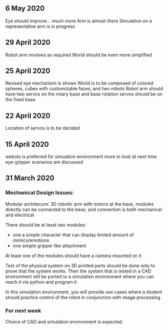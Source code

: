 ## 6 May 2020
Eye should improve... much more
Arm is almost there
Simulation on a representative arm is in progress

## 29 April 2020
Robot arm involves as required
World should be even more simplified

## 25 April 2020
Revised eye mechanism is shown
World is to be composed of colored spheres, cubes with customizable faces, and two robots
Robot arm should have two servos on the rotary base and base rotation servos should be on the fixed base

## 22 April 2020
Location of servos is to be decided


## 15 April 2020
webots is preferred for simuation environment
more to look at next time
eye-gripper scenarios are discussed


## 31 March 2020


### Mechanical Design Issues:  

Modular architecure: 3D robotic arm with motors at the base, 
modules directly can be connected to the base, and connection is both mechanical and electrical

There should be at least two modules:
- one a simple character that can display limited amount of mimics/emotions
- one simple gripper like attachment

At least one of the modules should have a camera mounted on it

Test of the physical system on 3D printed parts should be done only to prove that the system works.
Then the system that is tested in a CAD environment will be ported to a simulation environment 
where you can reach it via python and program it

In this simulation environment, you will provide use cases where a student should practice control of the robot
in conjunction with image processing.

### For next week
Choice of CAD and simulation environment is expected.

